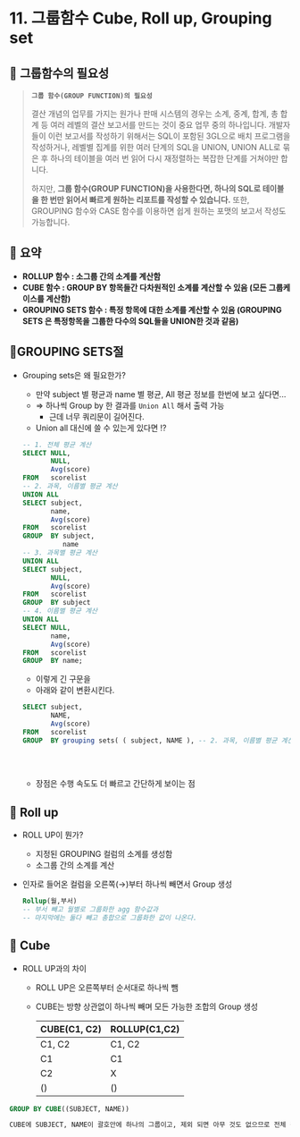 # 11. 그룹함수 Cube, Roll up, Grouping set

## 📌 그룹함수의 필요성

> **`그룹 함수(GROUP FUNCTION)의 필요성`**
> 
> 
> 결산 개념의 업무를 가지는 원가나 판매 시스템의 경우는 소계, 중계, 합계, 총 합계 등 여러 레벨의 결산 보고서를 만드는 것이 중요 업무 중의 하나입니다. 개발자들이 이런 보고서를 작성하기 위해서는 SQL이 포함된 3GL으로 배치 프로그램을 작성하거나, 레벨별 집계를 위한 여러 단계의 SQL을 UNION, UNION ALL로 묶은 후 하나의 테이블을 여러 번 읽어 다시 재정렬하는 복잡한 단계를 거쳐야만 합니다.
> 
> 하지만, **그룹 함수(GROUP FUNCTION)을 사용한다면, 하나의 SQL로 테이블을 한 번만 읽어서 빠르게 원하는 리포트를 작성할 수 있습니다.** 또한, GROUPING 함수와 CASE 함수를 이용하면 쉽게 원하는 포맷의 보고서 작성도 가능합니다.
> 

## 📌 요약

- **ROLLUP 함수 : 소그룹 간의 소계를 계산함**
- **CUBE 함수 : GROUP BY 항목들간 다차원적인 소계를 계산할 수 있음 (모든 그룹케이스를 계산함)**
- **GROUPING SETS 함수 : 특정 항목에 대한 소계를 계산할 수 있음 (GROUPING SETS 은 특정항목을 그룹한 다수의 SQL들을 UNION한 것과 같음)**

## 📌GROUPING SETS절

- Grouping sets은 왜 필요한가?
    - 만약 subject 별 평균과 name 별 평균, All 평균 정보를 한번에 보고 싶다면...
    - ⇒ 하나씩 Group by 한 결과를 `Union All` 해서 출력 가능
        - 근데 너무 쿼리문이 길어진다.
    - Union all 대신에 쓸 수 있는게 있다면 !?
    
    ```sql
    -- 1. 전체 평균 계산
    SELECT NULL,
           NULL,
           Avg(score)
    FROM   scorelist
    -- 2. 과목, 이름별 평균 계산
    UNION ALL
    SELECT subject,
           name,
           Avg(score)
    FROM   scorelist
    GROUP  BY subject,
              name
    -- 3. 과목별 평균 계산
    UNION ALL
    SELECT subject,
           NULL,
           Avg(score)
    FROM   scorelist
    GROUP  BY subject
    -- 4. 이름별 평균 계산
    UNION ALL
    SELECT NULL,
           name,
           Avg(score)
    FROM   scorelist
    GROUP  BY name;
    ```
    
    - 이렇게 긴 구문을
    - 아래와 같이 변환시킨다.
    
    ```sql
    SELECT subject,
           NAME,
           Avg(score)
    FROM   scorelist
    GROUP  BY grouping sets( ( subject, NAME ), -- 2. 과목, 이름별 평균 계산
    																	 subject, -- 3. 과목별 평균 계산
    																			NAME, -- 4. 이름별 평균 계산
    																			( ) ) -- 1. 전체 평균 계산
    ```
    
    - 장점은 수행 속도도 더 빠르고 간단하게 보이는 점
    

## 📌 Roll up

- ROLL UP이 뭔가?
    - 지정된 GROUPING 컬럼의 소계를 생성함
    - 소그룹 간의 소계를 계산
- 인자로 들어온 컬럼을 오른쪽(→)부터 하나씩 빼면서 Group 생성
    
    ```sql
    Rollup(월,부서)
    -- 부서 빼고 월별로 그룹화한 agg 함수값과 
    -- 마지막에는 둘다 빼고 총합으로 그룹화한 값이 나온다.
    ```
    

## 📌 Cube

- ROLL UP과의 차이
    - ROLL UP은 오른쪽부터 순서대로 하나씩 뺌
    - CUBE는 방향 상관없이 하나씩 빼며 모든 가능한 조합의 Group 생성
        
        
        | CUBE(C1, C2) | ROLLUP(C1,C2) |
        | --- | --- |
        | C1, C2 | C1, C2 |
        | C1 | C1 |
        | C2 | X |
        | () | () |

```sql
GROUP BY CUBE((SUBJECT, NAME))

CUBE에 SUBJECT, NAME이 괄호안에 하나의 그룹이고, 제외 되면 아무 것도 없으므로 전체 평균 출력
```